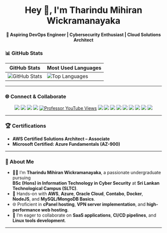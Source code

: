 <h1 align="center">Hey 👋, I'm Tharindu Mihiran Wickramanayaka</h1>
<p align="center">
  <b>🚀 Aspiring DevOps Engineer | Cybersecurity Enthusiast | Cloud Solutions Architect</b>
</p>

### 📊 GitHub Stats

| **GitHub Stats**           | **Most Used Languages**     |
|-----------------------------|-----------------------------|
| ![GitHub Stats](https://github-readme-stats.vercel.app/api?username=your-github-username&show_icons=true&theme=radical) | ![Top Languages](https://github-readme-stats.vercel.app/api/top-langs/?username=your-github-username&layout=compact&theme=radical) |

---

### 🌐 Connect & Collaborate

<div align="center">
  <a href="https://github.com/your-github-username"><img src="https://img.shields.io/badge/GitHub-000?style=for-the-badge&logo=github&logoColor=white" /></a>
  <a href="http://www.linkedin.com/in/tharindu-wickramanayaka"><img src="https://img.shields.io/badge/LinkedIn-0A66C2?style=for-the-badge&logo=linkedin&logoColor=white" /></a>
  <a href="mailto:wickramanayakatmofficial@gmail.com"><img src="https://img.shields.io/badge/Email-EA4335?style=for-the-badge&logo=gmail&logoColor=white" /></a>
  <a href="https://itzme.wickramanayaka.online/"><img src="https://img.shields.io/badge/Portfolio-4CAF50?style=for-the-badge&logo=html5&logoColor=white" /></a>
  <a href="https://www.youtube.com/@Professor_4pro"><img src="https://img.shields.io/youtube/channel/views/UCnFG7eSwKJvO8Mbk372ybLA?style=for-the-badge&logo=html5&logoColor=white" alt="Professor YouTube Views" /></a>
  <a href="#"><img src="https://img.shields.io/badge/AWS-%23FF9900.svg?style=for-the-badge&logo=amazon-aws&logoColor=white" /></a>
  <a href="#"><img src="https://img.shields.io/badge/Cloudflare-F38020?style=for-the-badge&logo=Cloudflare&logoColor=white" /></a>
  <a href="#"><img src="https://img.shields.io/badge/netlify-%23000000.svg?style=for-the-badge&logo=netlify&logoColor=#00C7B7" /></a>
  <a href="#"><img src="https://img.shields.io/badge/Visual%20Studio-5C2D91.svg?style=for-the-badge&logo=visual-studio&logoColor=white" /></a>
  <a href="#"><img src="https://img.shields.io/badge/Kali-268BEE?style=for-the-badge&logo=kalilinux&logoColor=white" /></a>
  <a href="#"><img src="https://img.shields.io/badge/Linux-FCC624?style=for-the-badge&logo=linux&logoColor=black" /></a>
  <a href="#"><img src="https://img.shields.io/badge/Ubuntu-E95420?style=for-the-badge&logo=ubuntu&logoColor=white" /></a>
  <a href="#"><img src="https://img.shields.io/badge/apache-%23D42029.svg?style=for-the-badge&logo=apache&logoColor=white" /></a>
  <a href="#"><img src="https://img.shields.io/badge/nginx-%23009639.svg?style=for-the-badge&logo=nginx&logoColor=white" /></a>
  
  

</div>

---
### 🏆 Certifications
- **AWS Certified Solutions Architect – Associate**  
- **Microsoft Certified: Azure Fundamentals (AZ-900)**  
---

### 🚀 About Me

- 👨‍💻 I’m **Tharindu Mihiran Wickramanayaka**, a passionate undergraduate pursuing  
  **BSc (Hons) in Information Technology in Cyber Security** at **Sri Lankan Technological Campus (SLTC)**.
- 🌱 Hands-on with **AWS**, **Azure**, **Oracle Cloud**, **Contabo**, **Docker**, **NodeJS**, and **MySQL/MongoDB Basics**.
- 🌐 Proficient in **cPanel hosting**, **VPN server implementation**, and **high-performance web hosting**.
- 🤝 I’m eager to collaborate on **SaaS applications**, **CI/CD pipelines**, and **Linux tools development**.
---

